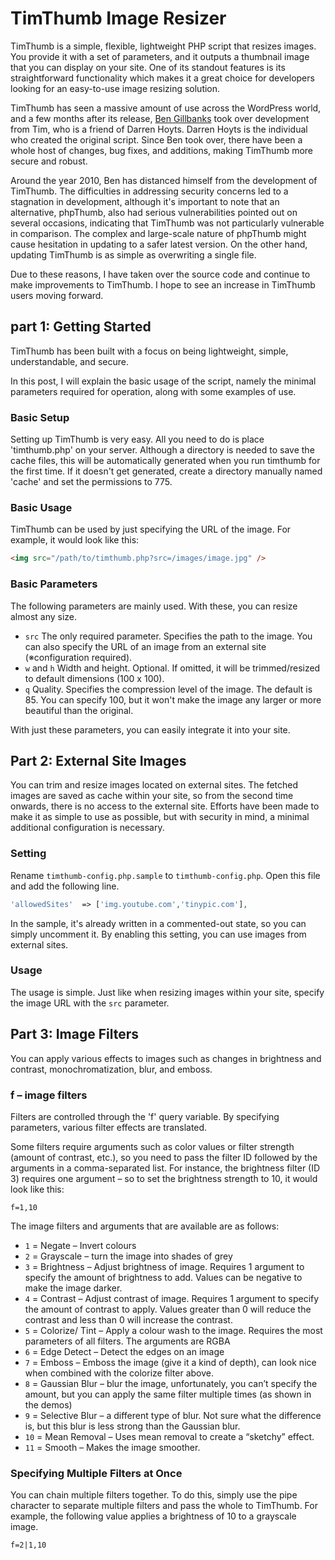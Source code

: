 # TimThumb Image Resizer

TimThumb is a simple, flexible, lightweight PHP script that resizes images. You provide it with a set of parameters, and it outputs a thumbnail image that you can display on your site. One of its standout features is its straightforward functionality which makes it a great choice for developers looking for an easy-to-use image resizing solution.

TimThumb has seen a massive amount of use across the WordPress world, and a few months after its release, [Ben Gillbanks](https://github.com/binarymoon) took over development from Tim, who is a friend of Darren Hoyts. Darren Hoyts is the individual who created the original script. Since Ben took over, there have been a whole host of changes, bug fixes, and additions, making TimThumb more secure and robust.

Around the year 2010, Ben has distanced himself from the development of TimThumb. The difficulties in addressing security concerns led to a stagnation in development, although it's important to note that an alternative, phpThumb, also had serious vulnerabilities pointed out on several occasions, indicating that TimThumb was not particularly vulnerable in comparison. The complex and large-scale nature of phpThumb might cause hesitation in updating to a safer latest version. On the other hand, updating TimThumb is as simple as overwriting a single file.

Due to these reasons, I have taken over the source code and continue to make improvements to TimThumb. I hope to see an increase in TimThumb users moving forward.

## part 1: Getting Started

TimThumb has been built with a focus on being lightweight, simple, understandable, and secure.

In this post, I will explain the basic usage of the script, namely the minimal parameters required for operation, along with some examples of use.

### Basic Setup

Setting up TimThumb is very easy. All you need to do is place 'timthumb.php' on your server. Although a directory is needed to save the cache files, this will be automatically generated when you run timthumb for the first time. If it doesn't get generated, create a directory manually named 'cache' and set the permissions to 775.

### Basic Usage

TimThumb can be used by just specifying the URL of the image. For example, it would look like this:

```html
<img src="/path/to/timthumb.php?src=/images/image.jpg" />
```

### Basic Parameters

The following parameters are mainly used. With these, you can resize almost any size.

- `src` The only required parameter. Specifies the path to the image. You can also specify the URL of an image from an external site (※configuration required).
- `w` and `h` Width and height. Optional. If omitted, it will be trimmed/resized to default dimensions (100 x 100).
- `q` Quality. Specifies the compression level of the image. The default is 85. You can specify 100, but it won't make the image any larger or more beautiful than the original.

With just these parameters, you can easily integrate it into your site.

## Part 2: External Site Images

You can trim and resize images located on external sites. The fetched images are saved as cache within your site, so from the second time onwards, there is no access to the external site. Efforts have been made to make it as simple to use as possible, but with security in mind, a minimal additional configuration is necessary.

### Setting

Rename `timthumb-config.php.sample` to `timthumb-config.php`. Open this file and add the following line.

```php
'allowedSites'  => ['img.youtube.com','tinypic.com'],
```
In the sample, it's already written in a commented-out state, so you can simply uncomment it. By enabling this setting, you can use images from external sites.

### Usage

The usage is simple. Just like when resizing images within your site, specify the image URL with the `src` parameter.

## Part 3: Image Filters

You can apply various effects to images such as changes in brightness and contrast, monochromatization, blur, and emboss.

### f – image filters
Filters are controlled through the 'f' query variable. By specifying parameters, various filter effects are translated.

Some filters require arguments such as color values or filter strength (amount of contrast, etc.), so you need to pass the filter ID followed by the arguments in a comma-separated list. For instance, the brightness filter (ID 3) requires one argument – so to set the brightness strength to 10, it would look like this:

```
f=1,10
```

The image filters and arguments that are available are as follows:

- `1` = Negate – Invert colours
- `2` = Grayscale – turn the image into shades of grey
- `3` = Brightness – Adjust brightness of image. Requires 1 argument to specify the amount of brightness to add. Values can be negative to make the image darker.
- `4` = Contrast – Adjust contrast of image. Requires 1 argument to specify the amount of contrast to apply. Values greater than 0 will reduce the contrast and less than 0 will increase the contrast.
- `5` = Colorize/ Tint – Apply a colour wash to the image. Requires the most parameters of all filters. The arguments are RGBA
- `6` = Edge Detect – Detect the edges on an image
- `7` = Emboss – Emboss the image (give it a kind of depth), can look nice when combined with the colorize filter above.
- `8` = Gaussian Blur – blur the image, unfortunately, you can’t specify the amount, but you can apply the same filter multiple times (as shown in the demos)
- `9` = Selective Blur – a different type of blur. Not sure what the difference is, but this blur is less strong than the Gaussian blur.
- `10` = Mean Removal – Uses mean removal to create a “sketchy” effect.
- `11` = Smooth – Makes the image smoother.

### Specifying Multiple Filters at Once

You can chain multiple filters together. To do this, simply use the pipe character to separate multiple filters and pass the whole to TimThumb. For example, the following value applies a brightness of 10 to a grayscale image.

```
f=2|1,10
```

